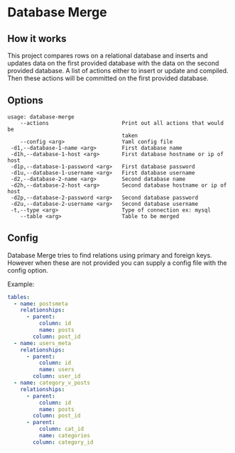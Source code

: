 # Database Merge


## How it works

This project compares rows on a relational database and inserts and updates data on the first provided database with the data on the second provided database.  A list of actions either to insert or update and compiled. Then these actions will be committed on the first provided database.

## Options

~~~
usage: database-merge
    --actions                       Print out all actions that would be
                                    taken
    --config <arg>                  Yaml config file
 -d1,--database-1-name <arg>        First database name
 -d1h,--database-1-host <arg>       First database hostname or ip of host
 -d1p,--database-1-password <arg>   First database password
 -d1u,--database-1-username <arg>   First database username
 -d2,--database-2-name <arg>        Second database name
 -d2h,--database-2-host <arg>       Second database hostname or ip of host
 -d2p,--database-2-password <arg>   Second database password
 -d2u,--database-2-username <arg>   Second database username
 -t,--type <arg>                    Type of connection ex: mysql
    --table <arg>                   Table to be merged

~~~


## Config

Database Merge tries to find relations using primary and foreign keys.  However when these are not provided you can supply a config file with the config option.

Example:
~~~ yaml
tables:
  - name: postsmeta
    relationships:
      - parent:
          column: id
          name: posts
        column: post_id
  - name: users_meta
    relationships:
      - parent:
          column: id
          name: users
        column: user_id
  - name: category_v_posts
    relationships:
      - parent:
          column: id
          name: posts
        column: post_id
      - parent:
          column: cat_id
          name: categories
        column: category_id
~~~
